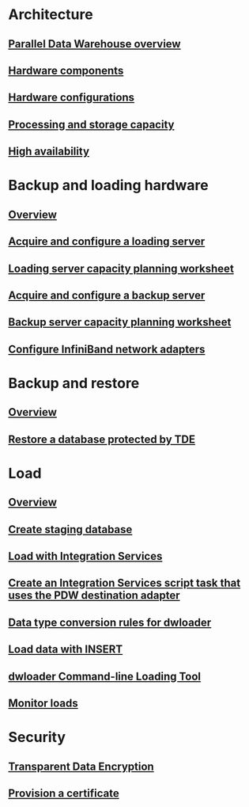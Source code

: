 # Architecture
## [Parallel Data Warehouse overview](parallel-data-warehouse-overview.md)
## [Hardware components](hardware-components.md)
## [Hardware configurations](hardware-configurations.md)
## [Processing and storage capacity](processing-and-storage-capacity-planning.md)
## [High availability](high-availability.md)
# Backup and loading hardware
## [Overview](backup-and-loading-hardware.md)
## [Acquire and configure a loading server](acquire-and-configure-loading-server.md)
## [Loading server capacity planning worksheet](loading-server-capacity-planning-worksheet.md)
## [Acquire and configure a backup server](acquire-and-configure-backup-server.md)
## [Backup server capacity planning worksheet](backup-capacity-planning-worksheet.md)
## [Configure InfiniBand network adapters](configure-infiniband-network-adapters.md)

# Backup and restore
## [Overview](backup-and-restore-overview.md)
## [Restore a database protected by TDE](restore-database-protected-by-tde.md)

# Load
## [Overview](load-overview.md)
## [Create staging database](staging-database.md)
## [Load with Integration Services](load-with-ssis.md)
## [Create an Integration Services script task that uses the PDW destination adapter](create-ssis-script-task-using-pdw-destination-adapter.md)
## [Data type conversion rules for dwloader](dwloader-data-type-conversion-rules.md)
## [Load data with INSERT](load-with-insert.md)
## [dwloader Command-line Loading Tool](dwloader.md)
## [Monitor loads](monitor-loads.md)

# Security
## [Transparent Data Encryption](transparent-data-encryption.md)
## [Provision a certificate](provision-certificate.md)

